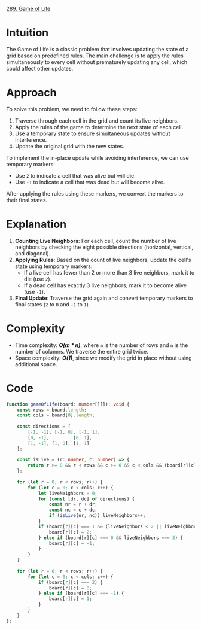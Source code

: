 [289. Game of Life](https://leetcode.com/problems/game-of-life/)

# Intuition
The Game of Life is a classic problem that involves updating the state of a grid based on predefined rules. The main challenge is to apply the rules simultaneously to every cell without prematurely updating any cell, which could affect other updates.

# Approach
To solve this problem, we need to follow these steps:
1. Traverse through each cell in the grid and count its live neighbors.
2. Apply the rules of the game to determine the next state of each cell.
3. Use a temporary state to ensure simultaneous updates without interference.
4. Update the original grid with the new states.

To implement the in-place update while avoiding interference, we can use temporary markers:
- Use `2` to indicate a cell that was alive but will die.
- Use `-1` to indicate a cell that was dead but will become alive.

After applying the rules using these markers, we convert the markers to their final states.

# Explanation
1. **Counting Live Neighbors**: For each cell, count the number of live neighbors by checking the eight possible directions (horizontal, vertical, and diagonal).
2. **Applying Rules**: Based on the count of live neighbors, update the cell's state using temporary markers:
   - If a live cell has fewer than 2 or more than 3 live neighbors, mark it to die (use `2`).
   - If a dead cell has exactly 3 live neighbors, mark it to become alive (use `-1`).
3. **Final Update**: Traverse the grid again and convert temporary markers to final states (`2` to `0` and `-1` to `1`).

# Complexity
- Time complexity: ***O(m * n)***, where `m` is the number of rows and `n` is the number of columns. We traverse the entire grid twice.
- Space complexity: ***O(1)***, since we modify the grid in place without using additional space.

# Code
```typescript
function gameOfLife(board: number[][]): void {
    const rows = board.length;
    const cols = board[0].length;
    
    const directions = [
        [-1, -1], [-1, 0], [-1, 1],
        [0, -1],         [0, 1],
        [1, -1], [1, 0], [1, 1]
    ];
    
    const isLive = (r: number, c: number) => {
        return r >= 0 && r < rows && c >= 0 && c < cols && (board[r][c] === 1 || board[r][c] === 2);
    };
    
    for (let r = 0; r < rows; r++) {
        for (let c = 0; c < cols; c++) {
            let liveNeighbors = 0;
            for (const [dr, dc] of directions) {
                const nr = r + dr;
                const nc = c + dc;
                if (isLive(nr, nc)) liveNeighbors++;
            }
            if (board[r][c] === 1 && (liveNeighbors < 2 || liveNeighbors > 3)) {
                board[r][c] = 2;
            } else if (board[r][c] === 0 && liveNeighbors === 3) {
                board[r][c] = -1;
            }
        }
    }
    
    for (let r = 0; r < rows; r++) {
        for (let c = 0; c < cols; c++) {
            if (board[r][c] === 2) {
                board[r][c] = 0;
            } else if (board[r][c] === -1) {
                board[r][c] = 1;
            }
        }
    }
};

```
